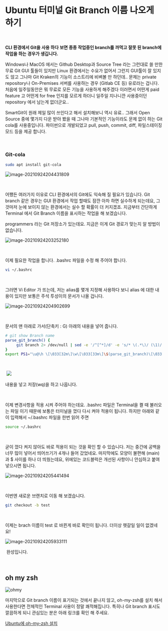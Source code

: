 # Ubuntu 터미널 Git Branch 이름 나오게 하기

​			

**CLI 환경에서 Git을 사용 하다 보면 종종 작업중인 branch를 까먹고 잘못 된 branch에 작업을 하는 경우가 생깁니다.** 

Windows나 MacOS 에서는 Github Desktop과 Source Tree 라는 그런대로 쓸 만한 무료 Git GUI 툴들이 있지만 Linux 환경에서는 수요가 없어서 그런지 GUI툴이 잘 있지도 않고 그나마 Git Kraken의 기능이 소스트리에 비벼볼 만 하던데.. 문제는 private repository나 On-Premises 서버를 사용하는 경우 (Gitlab CE 등) 유로라는 겁니다. 처음에 일주일동안은 뭐 무료로 모든 기능을 사용하게 해주겠다 이러면서 어떤게 paid feature 고 어떤게 for free 인지를 모르게 하더니 일주일 지나니깐 사용중이던 repository 에서 남는게 없더군요..  

SmartGit이 원래 제일 많이 쓰인다고 해서 설치해보니 역시 유료.. 그래서 Open Source 중에 몇가지 다운 받아 봤을 때 그나마 기본적인 기능이라도 문제 없이 하는 Git cola를 사용중입니다. 파이썬으로 개발되었고 pull, push, commit, diff, 파일스테이징 모드 등을 제공 합니다.

​	

### Git-cola

```sh
sudo apt install git-cola
```

![image-20210924204431809](https://raw.githubusercontent.com/Shane-Park/markdownBlog/master/OS/linux/ubuntu/gitbranch.assets/image-20210924204431809.png)

​		

어쨌든 여러가지 이유로 CLI 환경에서의 Git에도 익숙해 질 필요가 있습니다. Git branch 같은 경우는 GUI 환경에서 작업 할때도 잠깐 아차 하면 실수하게 되는데요, 그것마저 눈에 보이지 않는 환경에서는 실수 할 확률이 더 커지겠죠. 지금부터 간단하게 Terminal 에서 Git Branch 이름을 표시하는 작업을 해 보겠습니다.



programmers 라는 Git 저장소가 있는데요. 지금은 이게 Git 경로가 맞는지 알 방법이 없습니다.

![image-20210924203252180](https://raw.githubusercontent.com/Shane-Park/markdownBlog/master/OS/linux/ubuntu/gitbranch.assets/image-20210924203252180.png)

​	

이제 필요한 작업을 합니다. .bashrc 파일을 수정 해 주어야 합니다.

```sh
vi ~/.bashrc
```

​		

그러면 Vi Editor 가 뜨는데, 저는 alias를 몇개 지정해 사용하다 보니 alias 에 대한 내용이 있지만 보통은 주석 투성이의 문서가 나올 겁니다.

![image-20210924204902699](https://raw.githubusercontent.com/Shane-Park/markdownBlog/master/OS/linux/ubuntu/gitbranch.assets/image-20210924204902699.png)

​	

문서의 맨 아래로 가서(단축키 : G) 아래의 내용을 넣어 줍니다.

```sh
# git show Branch name
parse_git_branch() {
     git branch 2> /dev/null | sed -e '/^[^*]/d' -e 's/* \(.*\)/ (\1)/'
}
export PS1="\u@\h \[\033[32m\]\w\[\033[33m\]\$(parse_git_branch)\[\033[00m\] $ "

```

​				

​	![](https://raw.githubusercontent.com/Shane-Park/markdownBlog/master/OS/linux/ubuntu/gitbranch.assets/image-20210924205202428.png)

내용을 넣고 저장(wq)을 하고 나옵니다.	

​	

이제 변경사항을 적용 시켜 주어야 하는데요. .bashrc 파일은 Terminal을 켤 때 불러오는 파일 이기 때문에 보통은 터미널을 껐다 다시 켜야 적용이 됩니다. 하지만 아래와 같이 입력해서 ~/.bashrc 파일을 한번 읽어 주면

```bash
source ~/.bashrc
```

​	

굳이 껐다 켜지 않아도 바로 적용이 되는 것을 확인 할 수 있습니다. 저는 중간에 공백을 너무 많이 넣어서 띄어쓰기가 4개나 들어 갔었네요. 마지막에도 모양이 불편해 (main)과 $ 사이를 하나 더 띄웠는데요, 위에있는 코드블럭은 개선된 사항이니 안심하고 붙여 넣으시면 됩니다.

![image-20210924205441494](https://raw.githubusercontent.com/Shane-Park/markdownBlog/master/OS/linux/ubuntu/gitbranch.assets/image-20210924205441494.png)	

​	

이번엔 새로운 브랜치로 이동 해 보겠습니다.	

```sh
git checkout -b test
```

​		

이제는 brach 이름이 test 로 바뀐게 바로 확인이 됩니다. 더이상 헷갈일 일이 없겠네요!

![image-20210924205933111](https://raw.githubusercontent.com/Shane-Park/markdownBlog/master/OS/linux/ubuntu/gitbranch.assets/image-20210924205933111.png)

​	완성입니다.

​		

## oh my zsh

![ohmy](https://raw.githubusercontent.com/Shane-Park/markdownBlog/master/OS/linux/ubuntu/gitbranch.assets/ohmy.png)

마지막으로 Git branch 이름이 표기되는 것에서 끝나지 않고, oh-my-zsh를 설치 해서 사용한다면 전체적인 Terminal 사용이 정말 쾌적해집니다. 특히나 Git branch 표시도  깔끔하게 되니 관심있는 분은 아래 링크를 확인 해 주세요.

[Ubuntu에 oh-my-zsh 설치](https://shanepark.tistory.com/248)



